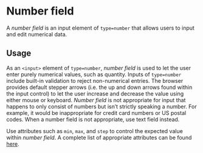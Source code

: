 # Number field

A *number field* is an input element of `type=number` that allows users to input and edit numerical data.

## Usage

As an `<input>` element of `type=number`, *number field* is used to let the user enter purely numerical values, such as quantity. Inputs of `type=number` include built-in validation to reject non-numerical entries. The browser provides default stepper arrows (i.e. the up and down arrows found within the input control) to let the user increase and decrease the value using either mouse or keyboard. *Number field* is not appropriate for input that happens to only consist of numbers but isn’t strictly speaking a number. For example, it would be inappropriate for credit card numbers or US postal codes. When a number field is not appropriate, use text field instead.

Use attributes such as `min`, `max`, and `step` to control the expected value within *number field*. A complete list of appropriate attributes can be found [here](https://developer.mozilla.org/en-US/docs/Web/HTML/Element/input/number).